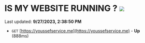 # IS MY WEBSITE RUNNING ? [![](https://img.shields.io/static/v1?label=Sponsor&message=%E2%9D%A4&logo=GitHub&color=%23fe8e86)](https://github.com/sponsors/<username>)

Last updated: **9/27/2023, 2:38:50 PM**

- `GET` [https://youssefservice.me](https://youssefservice.me) - **Up** (888ms)
